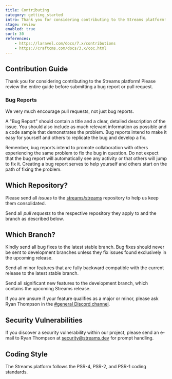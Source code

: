 ```yaml
---
title: Contributing
category: getting_started
intro: Thank you for considering contributing to the Streams platform!
stage: review
enabled: true
sort: 30
references:
    - https://laravel.com/docs/7.x/contributions
    - https://craftcms.com/docs/3.x/coc.html
---
```


## Contribution Guide

Thank you for considering contributing to the Streams platform! Please review the entire guide before submitting a bug report or pull request.

### Bug Reports

We very much encourage pull requests, not just bug reports.

A "Bug Report" should contain a title and a clear, detailed description of the issue. You should also include as much relevant information as possible and a code sample that demonstrates the problem. Bug reports intend to make it easy for yourself and others to replicate the bug and develop a fix.

Remember, bug reports intend to promote collaboration with others experiencing the same problem to fix the bug in question. Do not expect that the bug report will automatically see any activity or that others will jump to fix it. Creating a bug report serves to help yourself and others start on the path of fixing the problem.

## Which Repository?

Please send all *issues* to the [streams/streams](https://github.com/laravel-streams/streams) repository to help us keep them consolidated.

Send all *pull requests* to the respective repository they apply to and the branch as described below.

## Which Branch?

Kindly send all bug fixes to the latest stable branch. Bug fixes should never be sent to development branches unless they fix issues found exclusively in the upcoming release.
 
Send all minor features that are fully backward compatible with the current release to the latest stable branch.

Send all significant new features to the development branch, which contains the upcoming Streams release.

If you are unsure if your feature qualifies as a major or minor, please ask Ryan Thompson in the [#general Discord channel](https://discord.gg/NsEcFQM).

## Security Vulnerabilities

If you discover a security vulnerability within our project, please send an e-mail to Ryan Thompson at security@streams.dev for prompt handling.

## Coding Style

The Streams platform follows the PSR-4, PSR-2, and PSR-1 coding standards.

